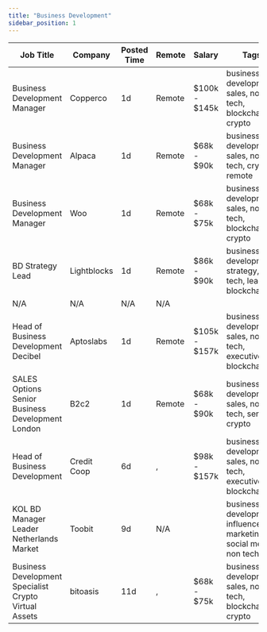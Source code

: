 ```yaml
---
title: "Business Development"
sidebar_position: 1
---
```


| Job Title | Company | Posted Time | Remote | Salary | Tags | Apply Link |
|-----------|---------|-------------|--------|--------|------|------------|
| Business Development Manager | Copperco | 1d | Remote | $100k - $145k | business development, sales, non tech, blockchain, crypto | [Apply](https://web3.career/business-development-manager-copperco/105560) |
| Business Development Manager | Alpaca | 1d | Remote | $68k - $90k | business development, sales, non tech, crypto, remote | [Apply](https://web3.career/business-development-manager-alpaca/104042) |
| Business Development Manager | Woo | 1d | Remote | $68k - $75k | business development, sales, non tech, blockchain, crypto | [Apply](https://web3.career/business-development-manager-woo/95644) |
| BD Strategy Lead | Lightblocks | 1d | Remote | $86k - $90k | business development, strategy, non tech, lead, blockchain | [Apply](https://web3.career/bd-strategy-lead-lightblocks/107622) |
| N/A | N/A | N/A | N/A |  |  | [Apply](https://web3.career/metana) |
| Head of Business Development Decibel | Aptoslabs | 1d | Remote | $105k - $157k | business development, sales, non tech, executive, blockchain | [Apply](https://web3.career/head-of-business-development-decibel-aptoslabs/107609) |
| SALES Options Senior Business Development London | B2c2 | 1d | Remote | $68k - $90k | business development, sales, non tech, senior, crypto | [Apply](https://web3.career/sales-options-senior-business-development-london-b2c2/104883) |
| Head of Business Development | Credit Coop | 6d | , | $98k - $157k | business development, sales, non tech, executive, blockchain | [Apply](https://web3.career/head-of-business-development-creditcoop/107385) |
| KOL BD Manager Leader Netherlands Market | Toobit | 9d | N/A |  | business development, influencer marketing, social media, non tech, kol | [Apply](https://web3.career/kol-bd-manager-leader-netherlands-market-toobit/107126) |
| Business Development Specialist Crypto Virtual Assets | bitoasis | 11d | , | $68k - $75k | business development, sales, non tech, blockchain, crypto | [Apply](https://web3.career/business-development-specialist-crypto-virtual-assets-bitoasis/106957) |
